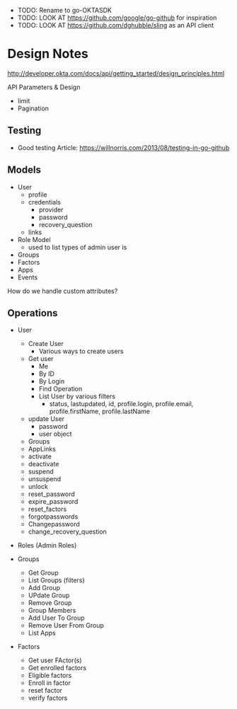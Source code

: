 - TODO: Rename to go-OKTASDK
- TODO: LOOK AT https://github.com/google/go-github for inspiration
- TODO: LOOK AT https://github.com/dghubble/sling as an API client

# Design Notes

http://developer.okta.com/docs/api/getting_started/design_principles.html



API Parameters & Design

* limit
* Pagination

## Testing

* Good testing Article: https://willnorris.com/2013/08/testing-in-go-github


## Models

* User
  * profile
  * credentials
      * provider
      * password
      * recovery_question
  * links
* Role Model
    - used to list types of admin user is
* Groups
* Factors
* Apps
* Events



How do we handle custom attributes? 

## Operations

* User
  * Create User
      * Various ways to create users
  * Get user
      * Me
      * By ID
      * By Login
      * Find Operation
      * List User by various filters
          * status, lastupdated, id, profile.login, profile.email, profile.firstName, profile.lastName
  * update User
      - password
      - user object
  * Groups
  * AppLinks
  * activate
  * deactivate
  * suspend
  * unsuspend
  * unlock
  * reset_password
  * expire_password
  * reset_factors
  * forgotpasswords
  * Changepassword
  * change_recovery_question

* Roles (Admin Roles)
* Groups
    - Get Group
    - List Groups (filters)
    - Add Group
    - UPdate Group
    - Remove Group
    - Group Members
    - Add User To Group
    - Remove User From Group
    - List Apps
* Factors
    - Get user FActor(s)
    - Get enrolled factors
    - Eligible factors
    - Enroll in factor
    - reset factor
    - verify factors
